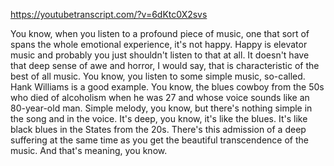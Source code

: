 https://youtubetranscript.com/?v=6dKtc0X2svs

 You know, when you listen to a profound piece of music, one that sort of spans the whole emotional experience, it's not happy. Happy is elevator music and probably you just shouldn't listen to that at all. It doesn't have that deep sense of awe and horror, I would say, that is characteristic of the best of all music. You know, you listen to some simple music, so-called. Hank Williams is a good example. You know, the blues cowboy from the 50s who died of alcoholism when he was 27 and whose voice sounds like an 80-year-old man. Simple melody, you know, but there's nothing simple in the song and in the voice. It's deep, you know, it's like the blues. It's like black blues in the States from the 20s. There's this admission of a deep suffering at the same time as you get the beautiful transcendence of the music. And that's meaning, you know.